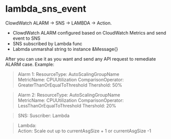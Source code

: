 # lambda_sns_event
ClowdWatch ALARM -> SNS -> LAMBDA -> Action.

- ClowdWatch ALARM configured based on CloudWatch Metrics and send event to SNS 
- SNS subscribed by Lambda func
- Labmda unmarshal string to instance &Message{}

After you can use it as you want and send any API request to remediate ALARM case.
Example:
> Alarm 1:
> ResourceType: AutoScalingGroupName  
> MetricName:  CPUUtilization
> ComparisonOperator: GreaterThanOrEqualToThreshold
> Thershold: 50%

> Alarm 2:
> ResourceType: AutoScalingGroupName  
> MetricName:  CPUUtilization
> ComparisonOperator: LessThanOrEqualToThreshold
> Thershold: 20%

> SNS:
> Suscriber: Lambda  

> Lambda:  
> Action: Scale out up to currentAsgSize + 1  or currentAsgSize -1